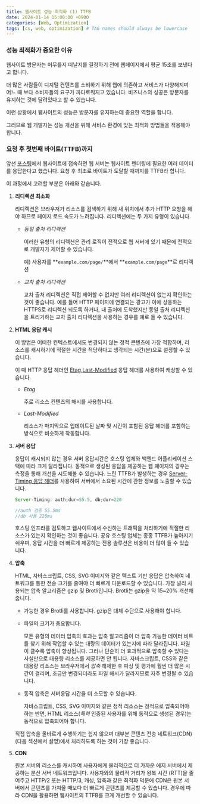 ```yaml
---
title: 웹사이트 성능 최적화 (1) TTFB
date: 2024-01-14 15:00:00 +0900
categories: [Web, Optimization]
tags: [cs, web, optimization] # TAG names should always be lowercase
---
```


### 성능 최적화가 중요한 이유

웹사이트 방문자는 머무를지 떠날지를 결정하기 전에 웹페이지에서 평균 15초를 보낸다고 합니다.

더 많은 사람들이 디지털 컨텐츠를 소비하기 위해 웹에 의존하고 서비스가 다양해지며 어느 때 보다 소비자들의 요구가 까다로워지고 있습니다. 비즈니스의 성공은 방문자를 유지하는 것에 달려있다고 할 수 있습니다.

이런 상황에서 웹사이트의 성능은 방문자를 유지하는데 중요한 역할을 합니다.

그러므로 웹 개발자는 성능 개선을 위해 서비스 환경에 맞는 최적화 방법들을 적용해야 합니다.

### 요청 후 첫번째 바이트(TTFB)까지

앞선 [포스팅](https://ppsea.github.io/posts/browser-structure/)에서 웹사이트에 접속하면 웹 서버는 웹사이트 렌더링에 필요한 여러 데이터를 응답한다고 했습니다. 요청 후 최초로 바이트가 도달할 때까지를 TTFB라 합니다.

이 과정에서 고려할 부분은 아래와 같습니다.

1. **리디렉션 최소화**

   리디렉션은 브라우저가 리소스를 검색하기 위해 새 위치에서 추가 HTTP 요청을 해야 하므로 페이지 로드 속도가 느려집니다. 리디렉션에는 두 가지 유형이 있습니다.

   - _동일 출처 리디렉션_

     이러한 유형의 리디렉션은 관리 로직이 전적으로 웹 서버에 있기 때문에 전적으로 개발자가 제어할 수 있습니다.

     예) 사용자를 **`example.com/page/`**에서 **`example.com/page`**로 리디렉션

   - _교차 출처 리디렉션_

     교차 출처 리디렉션은 직접 제어할 수 없지만 여러 리디렉션이 없는지 확인하는 것이 좋습니다. 예를 들어 HTTP 페이지에 연결되는 광고가 이에 상응하는 HTTPS로 리디렉션 되도록 하거나, 내 출처에 도착했지만 동일 출처 리디렉션을 트리거하는 교차 출처 리디렉션을 사용하는 경우를 예로 들 수 있습니다.

2. **HTML 응답 캐시**

   이 방법은 어떠한 컨텍스트에서도 변경되지 않는 정적 콘텐츠에 가장 적합하며, 리소스를 캐시하기에 적절한 시간을 적당하다고 생각되는 시간(분)으로 설정할 수 있습니다.

   이 때 HTTP 응답 헤더인 [Etag](https://developer.mozilla.org/ko/docs/Web/HTTP/Headers/ETag),[Last-Modified](https://developer.mozilla.org/ko/docs/Web/HTTP/Headers/Last-Modified) 응답 헤더를 사용하여 캐싱할 수 있습니다.

   - _Etag_

     주로 리소스 컨텐츠의 해시를 사용합니다.

   - _Last-Modified_

     리소스가 마지막으로 업데이트된 날짜 및 시간이 포함된 응답 헤더를 포함하는 방식으로 비슷하게 작동합니다.

3. **서버 응답**

   응답이 캐시되지 않는 경우 서버 응답시간은 호스팅 업체와 백엔드 어플리케이션 스택에 따라 크게 달라집니다. 동적으로 생성된 응답을 제공하는 웹 페이지의 경우는 측정을 통해 개선을 시도해볼 수 있습니다. 느린 TTFB가 발생하는 경우 [Server-Timing 응답 헤더](https://developer.mozilla.org/docs/Web/HTTP/Headers/Server-Timing)를 사용하여 서버에서 소요된 시간에 관한 정보를 노출할 수 있습니다.

   ```jsx
   Server-Timing: auth;dur=55.5, db;dur=220

   //auth 검증 55.5ms
   //db 사용 220ms
   ```

   호스팅 인프라를 검토하고 웹사이트에서 수신하는 트래픽을 처리하기에 적절한 리소스가 있는지 확인하는 것이 좋습니다. 공유 호스팅 업체는 종종 TTFB가 높아지기 쉬우며, 응답 시간을 더 빠르게 제공하는 전용 솔루션은 비용이 더 많이 들 수 있습니다.

4. **압축**

   HTML, 자바스크립트, CSS, SVG 이미지와 같은 텍스트 기반 응답은 압축하여 네트워크를 통한 전송 크기를 줄여야 더 빠르게 다운로드할 수 있습니다. 가장 널리 사용되는 압축 알고리즘은 gzip 및 Brotli입니다. Brotli는 gzip을 약 15~20% 개선해 줍니다.

   - 가능한 경우 Brotli를 사용합니다. gzip은 대체 수단으로 사용해야 합니다.
   - 파일의 크기가 중요합니다.

     모든 유형의 데이터 압축의 효과는 압축 알고리즘이 더 압축 가능한 데이터 비트를 찾기 위해 작업할 수 있는 대량의 데이터가 있는지에 따라 달라집니다. 파일이 클수록 압축이 향상됩니다. 그러나 단순히 더 효과적으로 압축할 수 있다는 사실만으로 대용량 리소스를 제공하면 안 됩니다. 자바스크립트, CSS와 같은 대용량 리소스는 브라우저에서 *압축* 해제한 후 파싱 및 평가에 훨씬 더 많은 시간이 걸리며, 조금만 변경되더라도 파일 해시가 달라지므로 자주 변경될 수 있습니다.

   - 동적 압축은 서버응답 시간을 더 소모할 수 있습니다.

     자바스크립트, CSS, SVG 이미지와 같은 정적 리소스는 정적으로 압축되어야 하는 반면, HTML 리소스(*특히* 인증된 사용자를 위해 동적으로 생성된 경우)는 동적으로 압축되어야 합니다.

   직접 압축을 올바르게 수행하기는 쉽지 않으며 대부분 콘텐츠 전송 네트워크(CDN)(다음 섹션에서 설명)에서 처리하도록 하는 것이 가장 좋습니다.

5. **CDN**

   원본 서버의 리소스를 캐시하여 사용자에게 물리적으로 더 가까운 에지 서버에서 제공하는 분산 서버 네트워크입니다. 사용자와의 물리적 거리가 왕복 시간 (RTT)을 줄여주고 HTTP/2 또는 HTTP/3, 캐싱, 압축과 같은 최적화 덕분에 CDN은 원본 서버에서 콘텐츠를 가져올 때보다 더 빠르게 콘텐츠를 제공할 수 있습니다. 경우에 따라 CDN을 활용하면 웹사이트의 TTFB를 크게 개선할 수 있습니다.
